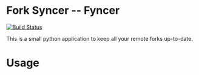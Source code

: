 # Fork Syncer -- Fyncer

[![Build Status](https://travis-ci.org/Skarlso/fsyncer.svg?branch=master)](https://travis-ci.org/Skarlso/fsyncer)

This is a small python application to keep all your remote forks up-to-date.

# Usage
